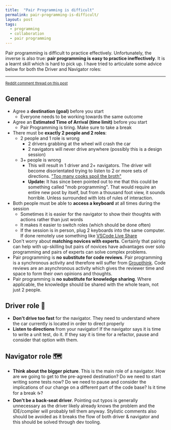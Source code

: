 ```yaml
---
title:  "Pair Programming is difficult"
permalink: pair-programming-is-difficult/
layout: post
tags:
  - programming
  - collaboration
  - pair programming
---
```


Pair programming is difficult to practice effectively. Unfortunately, the inverse is also true: **pair programming is easy to practice ineffectively**. It is a learnt skill which is hard to pick up. I have tried to articulate some advice below for both the Driver and Navigator roles:

---

<small>[Reddit comment thread on this post](https://www.reddit.com/r/programming/comments/vj52oi/pair_programming_is_difficult/)
</small>

## General 
- Agree a **destination (goal)** before you start 
	- Everyone needs to be working towards the same outcome
- Agree an **Estimated Time of Arrival (time limit)** before you start
	- Pair Programming is tiring. Make sure to take a break
- There must be **exactly 2 people and 2 roles**: 
	- 2 people and 1 role is wrong
		- 2 drivers grabbing at the wheel will crash the car 
		- 2 navigators will never drive anywhere (possibly this is a design session)
	- 3+ people is wrong
		- This will result in 1 driver and 2+ navigators. The driver will become disorientated trying to listen to 2 or more sets of directions. ["Too many cooks spoil the broth"](https://en.wiktionary.org/wiki/too_many_cooks_spoil_the_broth)
		- **Update:** It has since been pointed out to me that this could be something called "mob programming". That would require an entire new post by itself, but from a thousand foot view, it sounds horrible. Unless surrounded with lots of rules of interaction.
- Both people must be able to **access a keyboard** at all times during the session
	- Sometimes it is easier for the navigator to show their thoughts with actions rather than just words
	- It makes it easier to switch roles (which should be done often)
	- If the session is in person, plug 2 keyboards into the same computer. If done remotely use something like [VSCode Live Share](https://code.visualstudio.com/learn/collaboration/live-share)
- Don't worry about **matching novices with experts**. Certainly that pairing can help with up-skilling but pairs of novices have advantages over solo programming and pairs of experts can solve complex problems.
- Pair programming is **no substitute for code reviews**. Pair programming is a synchronous activity and therefore will suffer from [Groupthink](https://en.wikipedia.org/wiki/Groupthink). Code reviews are an asynchronous activity which gives the reviewer time and space to form their own opinions and thoughts.
- Pair programming is **no substitute for knowledge sharing**. Where applicable, the knowledge should be shared with the whole team, not just 2 people.

## Driver role 🚗 
- **Don't drive too fast** for the navigator. They need to understand where the car currently is located in order to direct properly
- **Listen to directions** from your navigator! If the navigator says it is time to write a unit test, do it. If they say it is time for a refactor, pause and consider that option with them.

## Navigator role 🗺 
- **Think about the bigger picture**. This is the main role of a navigator. How are we going to get to the pre-agreed destination? Do we need to start writing some tests now? Do we need to pause and consider the implications of our change on a different part of the code base? Is it time for a break ☕️?
- **Don't be a back-seat driver**. Pointing out typos is generally unnecessary as the driver likely already knows the problem and the IDE/compiler will probably tell them anyway. Stylistic comments also should be avoided as it breaks the flow of both driver & navigator and this should be solved through dev tooling.